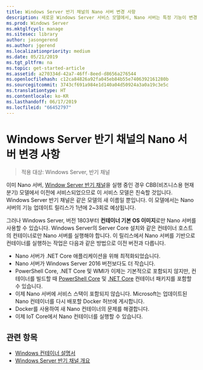 ```yaml
---
title: Windows Server 반기 채널의 Nano 서버 변경 사항
description: 새로운 Windows Server 서비스 모델에서, Nano 서버는 특정 기능이 변경된 컨테이너 운영 체제 역할만 합니다.
ms.prod: Windows Server
ms.mktglfcycl: manage
ms.sitesec: library
author: jasongerend
ms.author: jgerend
ms.localizationpriority: medium
ms.date: 05/21/2019
ms.tgt_pltfrm: na
ms.topic: get-started-article
ms.assetid: a270334d-42a7-46ff-8eed-d8656a276544
ms.openlocfilehash: c12ca84826a92fa045eb84b55e7406392161280b
ms.sourcegitcommit: 3743cf691a984e1d140a04d50924a3a0a19c3e5c
ms.translationtype: HT
ms.contentlocale: ko-KR
ms.lasthandoff: 06/17/2019
ms.locfileid: "66452797"
---
```

# <a name="changes-to-nano-server-in-windows-server-semi-annual-channel"></a>Windows Server 반기 채널의 Nano 서버 변경 사항

>적용 대상: Windows Server, 반기 채널

이미 Nano 서버, [Window Server 반기 채널](../get-started-19/servicing-channels-19.md)을 실행 중인 경우 CBB(비즈니스용 현재 분기) 모델에서 이전에 서비스되었으므로 이 서비스 모델은 친숙할 것입니다. Windows Server 반기 채널은 같은 모델의 새 이름일 뿐입니다. 이 모델에서는 Nano 서버의 기능 업데이트 릴리스가 1년에 2~3회로 예상됩니다.

그러나 Windows Server, 버전 1803부터 **컨테이너 기본 OS 이미지**로만 Nano 서버를 사용할 수 있습니다. Windows Server의 Server Core 설치와 같은 컨테이너 호스트의 컨테이너로만 Nano 서버를 실행해야 합니다. 이 릴리스에서 Nano 서버를 기반으로 컨테이너를 실행하는 작업은 다음과 같은 방법으로 이전 버전과 다릅니다.

- Nano 서버가 .NET Core 애플리케이션을 위해 최적화되었습니다.
- Nano 서버가 Windows Server 2016 버전보다도 더 작습니다.
- PowerShell Core, .NET Core 및 WMI가 이제는 기본적으로 포함되지 않지만, 컨테이너를 빌드할 때 [PowerShell Core](https://hub.docker.com/r/microsoft/powershell/) 및 [.NET Core](https://hub.docker.com/r/microsoft/dotnet/) 컨테이너 패키지를 포함할 수 있습니다.
- 이제 Nano 서버에 서비스 스택이 포함되지 않습니다. Microsoft는 업데이트된 Nano 컨테이너를 다시 배포할 Docker 허브에 게시합니다.
- Docker를 사용하여 새 Nano 컨테이너의 문제를 해결합니다.
- 이제 IoT Core에서 Nano 컨테이너를 실행할 수 있습니다.

## <a name="related-topics"></a>관련 항목

- [Windows 컨테이너 설명서](http://aka.ms/windowscontainers)
- [Windows Server 반기 채널 개요](../get-started-19/servicing-channels-19.md)
